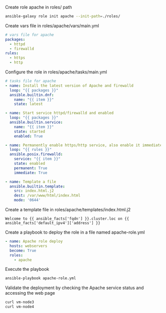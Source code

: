 Create role apache in roles/ path

```bash
ansible-galaxy role init apache --init-path=./roles/
```

Create vars file in roles/apache/vars/main.yml

```vars/main.yml
# vars file for apache
packages:
  - httpd
  - firewalld
rules:
  - https
  - http
```

Configure the role in roles/apache/tasks/main.yml

```tasks/main.yml
# tasks file for apache
- name: Install the latest version of Apache and firewalld
  loop: "{{ packages }}"
  ansible.builtin.dnf:
    name: "{{ item }}"
    state: latest

- name: Start service httpd/firewalld and enabled
  loop: "{{ packages }}"
  ansible.builtin.service:
    name: "{{ item }}"
    state: started
    enabled: True

- name: Permanently enable https/http service, also enable it immediately if possible
  loop: "{{ rules }}"
  ansible.posix.firewalld:
    service: "{{ item }}"
    state: enabled
    permanent: True
    immediate: True

- name: Template a file
  ansible.builtin.template:
    src: index.html.j2
    dest: /var/www/html/index.html
    mode: '0644'
```

Create a template file in roles/apache/templates/index.html.j2

```index.html.j2
Welcome to {{ ansible_facts['fqdn'] }}.cluster.loc on {{ ansible_facts['default_ipv4']['address'] }}
```

Create a playbook to deploy the role in a file named apache-role.yml

```apache-role.yml
- name: Apache role deploy
  hosts: webservers
  become: True
  roles:
    - apache
```

Execute the playbook

```bash
ansible-playbook apache-role.yml
```

Validate the deployment by checking the Apache service status and accessing the web page

```bash
curl vm-node3
curl vm-node4
```
